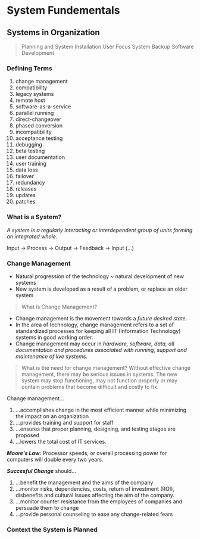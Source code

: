 # System Fundementals
## Systems in Organization
>Planning and System Installation
>User Focus
>System Backup
>Software Development

### Defining Terms
1. change management
2. compatibility
3. legacy systems
4. remote host
5. software-as-a-service
6. parallel running
7. direct-changeover
8. phased conversion
9. incompatibility
10. acceptance testing
11. debugging
12. beta testing
13. user documentation
14. user training
15. data loss
16. failover
17. redundancy
18. releases
19. updates
20. patches

### What is a System?
*A system is a regularly interacting or interdependent group of units forming an integrated whole.*

Input -> Process -> Output -> Feedback -> Input (...)


### Change Management
- Natural progression of the technology ~ natural development of new systems
- New system is developed as a result of a problem, or replace an older system


>What is Change Management?
- Change management is the movement towards a *future desired state.*
- In the area of technology, change management refers to a set of standardized processes for keeping all IT (Information Technology) systems in good working order.
- Change management may occur in *hardware, software, data, all documentation and procedures associated with running, support and maintenance of live systems.*


>What is the need for change management?
Without effective change management, there may be serious issues in systems. The new system may stop functioning, may not function properly or may contain problems that become difficult and costly to fix.

Change management...
1. ...accomplishes change in the most efficient manner while minimizing the impact on an organization
2. ...provides training and support for staff
3. ...ensures that proper planning, designing, and testing stages are proposed
4. ...lowers the total cost of IT services.


***Moore's Law:*** Processor speeds, or overall processing power for computers will double every two years.


***Succesful Change*** should...
1. ...benefit the management and the aims of the company 
2. ...monitor risks, dependencies, costs, return of investment (ROI), disbenefits and cultural issues affecting the aim of the company.
3. ...monitor counter resistance from the employees of companies and persuade them to change
4. ...provide personal counseling to ease any change-related fears

### Context the System is Planned
